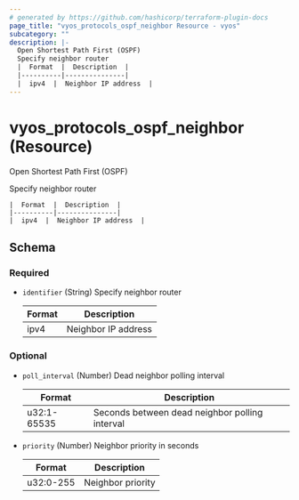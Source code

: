 ```yaml
---
# generated by https://github.com/hashicorp/terraform-plugin-docs
page_title: "vyos_protocols_ospf_neighbor Resource - vyos"
subcategory: ""
description: |-
  Open Shortest Path First (OSPF)
  Specify neighbor router
  |  Format  |  Description  |
  |----------|---------------|
  |  ipv4  |  Neighbor IP address  |
---
```


# vyos_protocols_ospf_neighbor (Resource)

Open Shortest Path First (OSPF)

Specify neighbor router

    |  Format  |  Description  |
    |----------|---------------|
    |  ipv4  |  Neighbor IP address  |



<!-- schema generated by tfplugindocs -->
## Schema

### Required

- `identifier` (String) Specify neighbor router

    |  Format  |  Description  |
    |----------|---------------|
    |  ipv4  |  Neighbor IP address  |

### Optional

- `poll_interval` (Number) Dead neighbor polling interval

    |  Format  |  Description  |
    |----------|---------------|
    |  u32:1-65535  |  Seconds between dead neighbor polling interval  |
- `priority` (Number) Neighbor priority in seconds

    |  Format  |  Description  |
    |----------|---------------|
    |  u32:0-255  |  Neighbor priority  |
